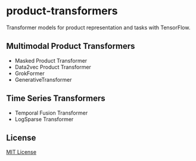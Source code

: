 # product-transformers
Transformer models for product representation and tasks with TensorFlow.

## Multimodal Product Transformers
* Masked Product Transformer
* Data2vec Product Transformer
* GrokFormer
* GenerativeTransformer

## Time Series Transformers
* Temporal Fusion Transformer
* LogSparse Transformer


## License
[MIT License](LICENSE)
